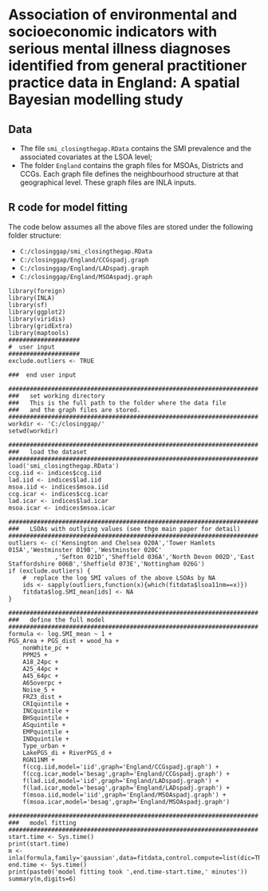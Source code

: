 # Association of environmental and socioeconomic indicators with serious mental illness diagnoses identified from general practitioner practice data in England: A spatial Bayesian modelling study


## Data
- The file `smi_closingthegap.RData` contains the SMI prevalence and the associated covariates at the LSOA level;
- The folder `England` contains the graph files for MSOAs, Districts and CCGs. Each graph file defines the neighbourhood structure at that geographical level. These graph files are INLA inputs.
 
##  R code for model fitting

The code below assumes all the above files are stored under the following folder structure:
- `C:/closinggap/smi_closingthegap.RData`
- `C:/closinggap/England/CCGspadj.graph`
- `C:/closinggap/England/LADspadj.graph`
- `C:/closinggap/England/MSOAspadj.graph`


```
library(foreign)
library(INLA)
library(sf)
library(ggplot2)
library(viridis)
library(gridExtra)
library(maptools)
####################
#  user input
####################
exclude.outliers <- TRUE

###  end user input

######################################################################
###   set working directory
###   This is the full path to the folder where the data file
###   and the graph files are stored.
######################################################################
workdir <- 'C:/closinggap/'
setwd(workdir)

######################################################################
###   load the dataset
######################################################################
load('smi_closingthegap.RData')
ccg.iid <- indices$ccg.iid
lad.iid <- indices$lad.iid
msoa.iid <- indices$msoa.iid
ccg.icar <- indices$ccg.icar
lad.icar <- indices$lad.icar
msoa.icar <- indices$msoa.icar

######################################################################
###   LSOAs with outlying values (see thge main paper for detail)
######################################################################
outliers <- c('Kensington and Chelsea 020A','Tower Hamlets 015A','Westminster 019B','Westminster 020C'
             ,'Sefton 021D','Sheffield 036A','North Devon 002D','East Staffordshire 006B','Sheffield 073E','Nottingham 026G')
if (exclude.outliers) {
	#  replace the log SMI values of the above LSOAs by NA
	ids <- sapply(outliers,function(x){which(fitdata$lsoa11nm==x)})
	fitdata$log.SMI_mean[ids] <- NA
}

######################################################################
###   define the full model
######################################################################
formula <- log.SMI_mean ~ 1 + 
PGS_Area + PGS_dist + wood_ha +
    nonWhite_pc +
    PPM25 +
    A18_24pc +
    A25_44pc +
    A45_64pc +
    A65overpc +
    Noise_5 +
    FRZ3_dist +
    CRIquintile +
    INCquintile +
    BHSquintile +
    ASquintile +
    EMPquintile +
    INDquintile +  
    Type_urban + 
    LakePGS_di + RiverPGS_d +
    RGN11NM +
    f(ccg.iid,model='iid',graph='England/CCGspadj.graph') +
    f(ccg.icar,model='besag',graph='England/CCGspadj.graph') +
    f(lad.iid,model='iid',graph='England/LADspadj.graph') +
    f(lad.icar,model='besag',graph='England/LADspadj.graph') +
    f(msoa.iid,model='iid',graph='England/MSOAspadj.graph') +
    f(msoa.icar,model='besag',graph='England/MSOAspadj.graph')

######################################################################
###   model fitting
######################################################################
start.time <- Sys.time()
print(start.time)
m <- inla(formula,family='gaussian',data=fitdata,control.compute=list(dic=TRUE,cpo=TRUE,waic=TRUE,config=FALSE))
end.time <- Sys.time()
print(paste0('model fitting took ',end.time-start.time,' minutes'))
summary(m,digits=6)

```
